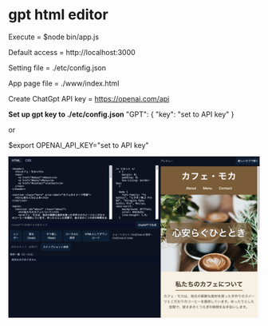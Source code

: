 # gpt html editor

Execute = $node bin/app.js

Default access = http://localhost:3000

Setting file = ./etc/config.json

App page file = ./www/index.html

Create ChatGpt API key = https://openai.com/api

**Set up gpt key to ./etc/config.json**
"GPT": { "key": "set to API key" }  

or

$export OPENAI_API_KEY="set to API key"



![イメージ画像](img/example.jpg)

